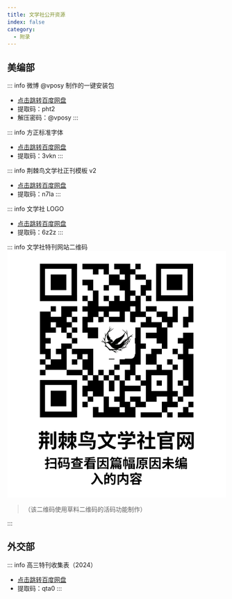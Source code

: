```yaml
---
title: 文学社公开资源
index: false
category:
  - 附录
---
```

## 美编部

::: info 微博 @vposy 制作的一键安装包
- [点击跳转百度网盘](https://pan.baidu.com/s/1lFZu1uKfeP7yyV3YaI8b9Q)
- 提取码：pht2
- 解压密码：@vposy
:::

::: info 方正标准字体
- [点击跳转百度网盘](https://pan.baidu.com/s/1xD-LhH-67BT7aqCBF65_vA)
- 提取码：3vkn
:::

::: info 荆棘鸟文学社正刊模板 v2
- [点击跳转百度网盘](https://pan.baidu.com/s/1k2Mgzxa4Xg3WTdmfWbEYGg)
- 提取码：n7la
:::

::: info 文学社 LOGO
- [点击跳转百度网盘](https://pan.baidu.com/s/1giRO28gdnKyZDHlm_frAMw)
- 提取码：6z2z
:::

::: info 文学社特刊网站二维码
![右键单击后将图片另存为即可使用](../assets/文学社特刊QR活码.png)
> （该二维码使用草料二维码的活码功能制作）

:::
## 外交部

::: info 高三特刊收集表（2024）
- [点击跳转百度网盘](https://pan.baidu.com/s/1iFwDLnC3TZ63afL8XTEnRg)
- 提取码：qta0
:::